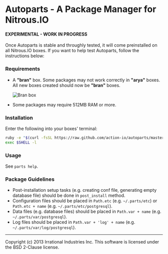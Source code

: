 Autoparts - A Package Manager for Nitrous.IO
============================================

#### EXPERIMENTAL - WORK IN PROGRESS

Once Autoparts is stable and throughly tested, it will come preinstalled
on all Nitrous.IO boxes. If you want to help test Autoparts, follow the
instructions below:

### Requirements

* A **"bran"** box. Some packages may not work correctly in **"arya"**
  boxes. All new boxes created should now be **"bran"** boxes.

  ![Bran
  box](https://raw.github.com/action-io/action-assets/a7d29cbd686f2269ac930c01a8928accd19a0b89/support/screenshots/bran-box.png)

* Some packages may require 512MB RAM or more.

### Installation

Enter the following into your boxes' terminal:

```sh
ruby -e "$(curl -fsSL https://raw.github.com/action-io/autoparts/master/setup.rb)"
exec $SHELL -l
```
### Usage

See `parts help`.

### Package Guidelines

* Post-installation setup tasks (e.g. creating conf file, generating
  empty database file) should be done in `post_install` method.
* Configuration files should be placed in `Path.etc` (e.g. `~/.parts/etc`) or
  `Path.etc + name` (e.g. `~/.parts/etc/postgresql`).
* Data files (e.g. database files) should be placed in `Path.var + name`
  (e.g. `~/.parts/var/postgresql`).
* Log files should be placed in `Path.var + 'log' + name` (e.g.
  `~/.parts/var/log/postgresql`).

- - -
Copyright (c) 2013 Irrational Industries Inc.
This software is licensed under the BSD 2-Clause license.
